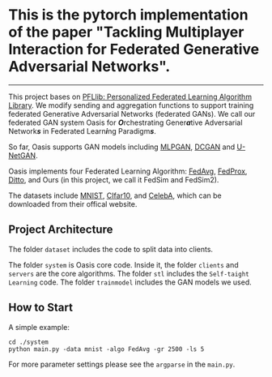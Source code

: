 # This is the pytorch implementation of the paper "Tackling Multiplayer Interaction for Federated Generative Adversarial Networks".
----
This project bases on [PFLlib: Personalized Federated Learning Algorithm Library](https://github.com/TsingZ0/PFLlib). We modify sending and aggregation functions to support training federated Generative Adversarial Networks (federated GANs). We call our federated GAN system Oasis for ***O***rchestrating Gener***a***tive Adversarial Network***s*** in Federated Learn***i***ng Paradigm***s***.   
    
So far, Oasis supports GAN models including [MLPGAN](https://papers.nips.cc/paper_files/paper/2014/hash/5ca3e9b122f61f8f06494c97b1afccf3-Abstract.html), [DCGAN](https://arxiv.org/abs/1511.06434) and [U-NetGAN](https://openaccess.thecvf.com/content_CVPR_2020/papers/Schonfeld_A_U-Net_Based_Discriminator_for_Generative_Adversarial_Networks_CVPR_2020_paper.pdf). 
       
Oasis implements four Federated Learning Algorithm: [FedAvg](https://arxiv.org/abs/1602.05629), [FedProx](https://arxiv.org/abs/1812.06127), [Ditto](https://arxiv.org/abs/2012.04221), and Ours (in this project, we call it FedSim and FedSim2).     

The datasets include [MNIST](https://yann.lecun.com/exdb/mnist/), [CIfar10](https://www.cs.toronto.edu/~kriz/cifar.html), and [CelebA](https://mmlab.ie.cuhk.edu.hk/projects/CelebA.html), which can be downloaded from their offical website.   

## Project Architecture
The folder `dataset` includes the code to split data into clients.   

The folder `system` is Oasis core code. Inside it, the folder `clients` and `servers` are the core algorithms. The folder `stl` includes the `Self-taight Learning` code. The folder `trainmodel` includes the GAN models we used.     

## How to Start
A simple example:
```
cd ./system
python main.py -data mnist -algo FedAvg -gr 2500 -ls 5
```
For more parameter settings please see the `argparse` in the `main.py`. 